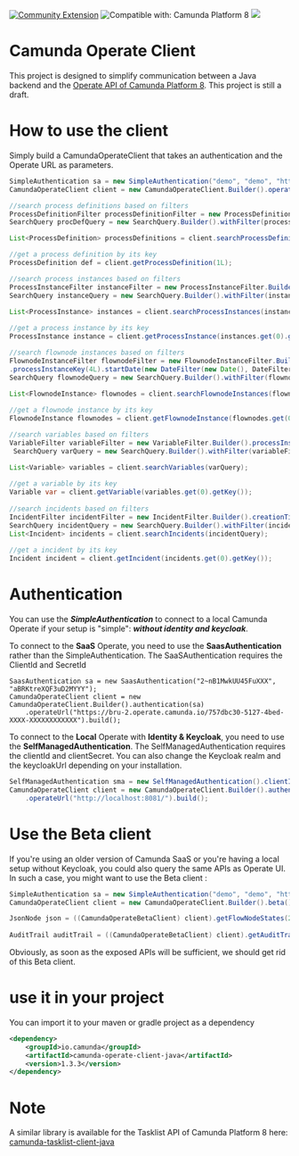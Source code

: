 [![Community Extension](https://img.shields.io/badge/Community%20Extension-An%20open%20source%20community%20maintained%20project-FF4700)](https://github.com/camunda-community-hub/community)
![Compatible with: Camunda Platform 8](https://img.shields.io/badge/Compatible%20with-Camunda%20Platform%208-0072Ce)
[![](https://img.shields.io/badge/Lifecycle-Incubating-blue)](https://github.com/Camunda-Community-Hub/community/blob/main/extension-lifecycle.md#incubating-)

# Camunda Operate Client

This project is designed to simplify communication between a Java backend and the [Operate API of Camunda Platform 8](https://docs.camunda.io/docs/apis-clients/operate-api/). This project is still a draft.

# How to use the client

Simply build a CamundaOperateClient that takes an authentication and the Operate URL as parameters.

```java
SimpleAuthentication sa = new SimpleAuthentication("demo", "demo", "http://localhost:8081");
CamundaOperateClient client = new CamundaOperateClient.Builder().operateUrl("http://localhost:8081").authentication(sa).build();

//search process definitions based on filters
ProcessDefinitionFilter processDefinitionFilter = new ProcessDefinitionFilter.Builder().name("Customer Onboarding").build();
SearchQuery procDefQuery = new SearchQuery.Builder().withFilter(processDefinitionFilter).withSize(20).withSort(new Sort("version", SortOrder.ASC)).build();

List<ProcessDefinition> processDefinitions = client.searchProcessDefinitions(procDefQuery);

//get a process definition by its key
ProcessDefinition def = client.getProcessDefinition(1L);

//search process instances based on filters
ProcessInstanceFilter instanceFilter = new ProcessInstanceFilter.Builder().bpmnProcessId("customer_onboarding_en").startDate(new DateFilter(new Date(), DateFilterRange.MONTH)).build();
SearchQuery instanceQuery = new SearchQuery.Builder().withFilter(instanceFilter).withSize(20).withSort(new Sort("state", SortOrder.ASC)).build();

List<ProcessInstance> instances = client.searchProcessInstances(instanceQuery);
       
//get a process instance by its key
ProcessInstance instance = client.getProcessInstance(instances.get(0).getKey());

//search flownode instances based on filters
FlownodeInstanceFilter flownodeFilter = new FlownodeInstanceFilter.Builder()
.processInstanceKey(4L).startDate(new DateFilter(new Date(), DateFilterRange.YEAR)).build();
SearchQuery flownodeQuery = new SearchQuery.Builder().withFilter(flownodeFilter).withSize(20).withSort(new Sort("state", SortOrder.ASC)).build();

List<FlownodeInstance> flownodes = client.searchFlownodeInstances(flownodeQuery);
        
//get a flownode instance by its key
FlownodeInstance flownodes = client.getFlownodeInstance(flownodes.get(0).getKey());

//search variables based on filters
VariableFilter variableFilter = new VariableFilter.Builder().processInstanceKey(4L).build();
 SearchQuery varQuery = new SearchQuery.Builder().withFilter(variableFilter).withSize(5).withSort(new Sort("name", SortOrder.ASC)).build();

List<Variable> variables = client.searchVariables(varQuery);
        
//get a variable by its key
Variable var = client.getVariable(variables.get(0).getKey());
            
//search incidents based on filters
IncidentFilter incidentFilter = new IncidentFilter.Builder().creationTime(new DateFilter(new Date(), DateFilterRange.YEAR)).build();
SearchQuery incidentQuery = new SearchQuery.Builder().withFilter(incidentFilter).withSize(20).withSort(new Sort("state", SortOrder.ASC)).build();
List<Incident> incidents = client.searchIncidents(incidentQuery);
        
//get a incident by its key
Incident incident = client.getIncident(incidents.get(0).getKey());

```
# Authentication
You can use the ***SimpleAuthentication*** to connect to a local Camunda Operate if your setup is "simple": ***without identity and keycloak***.

To connect to the **SaaS** Operate, you need to use the **SaasAuthentication** rather than the SimpleAuthentication. The SaaSAuthentication requires the ClientId and SecretId

```
SaasAuthentication sa = new SaasAuthentication("2~nB1MwkUU45FuXXX", "aBRKtreXQF3uD2MYYY");
CamundaOperateClient client = new CamundaOperateClient.Builder().authentication(sa)
    .operateUrl("https://bru-2.operate.camunda.io/757dbc30-5127-4bed-XXXX-XXXXXXXXXXXX").build();
```

To connect to the **Local** Operate with **Identity & Keycloak**, you need to use the **SelfManagedAuthentication**. The SelfManagedAuthentication requires the clientId and clientSecret. You can also change the Keycloak realm and the keycloakUrl depending on your installation.

```java
SelfManagedAuthentication sma = new SelfManagedAuthentication().clientId("java").clientSecret("foTPogjlI0hidwbDZcYFWzmU8FOQwLx0").baseUrl("http://localhost:18080").keycloakRealm("camunda-platform");
CamundaOperateClient client = new CamundaOperateClient.Builder().authentication(sma)
    .operateUrl("http://localhost:8081/").build();
```

# Use the Beta client
If you're using an older version of Camunda SaaS or you're having a local setup without Keycloak, you could also query the same APIs as Operate UI. In such a case, you might want to use the Beta client :

```java
SimpleAuthentication sa = new SimpleAuthentication("demo", "demo", "http://localhost:8081");
CamundaOperateClient client = new CamundaOperateClient.Builder().beta().operateUrl("http://localhost:8081").authentication(sa).build();

JsonNode json = ((CamundaOperateBetaClient) client).getFlowNodeStates(2L);
        
AuditTrail auditTrail = ((CamundaOperateBetaClient) client).getAuditTrail(2L);
```

Obviously, as soon as the exposed APIs will be sufficient, we should get rid of this Beta client.

# use it in your project
You can import it to your maven or gradle project as a dependency

```xml
<dependency>
	<groupId>io.camunda</groupId>
	<artifactId>camunda-operate-client-java</artifactId>
	<version>1.3.3</version>
</dependency>
```

# Note
A similar library is available for the Tasklist API of Camunda Platform 8 here:
[camunda-tasklist-client-java](https://github.com/camunda-community-hub/camunda-tasklist-client-java)
